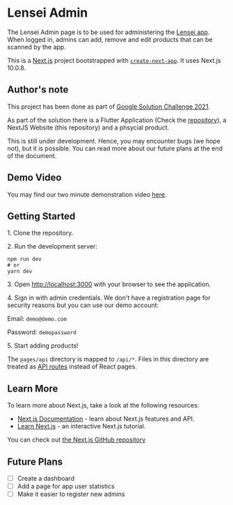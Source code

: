 # Lensei Admin
The Lensei Admin page is to be used for administering the [Lensei app](https://github.com/alestiago/google-solution-challenge). When logged in, admins can add, remove and edit products that can be scanned by the app.

This is a [Next.js](https://nextjs.org/) project bootstrapped with [`create-next-app`](https://github.com/vercel/next.js/tree/canary/packages/create-next-app). It uses Next.js 10.0.8.

## Author's note
This project has been done as part of [Google Solution Challenge 2021](https://developers.google.com/community/dsc-solution-challenge).

As part of the solution there is a Flutter Application (Check the [repository](https://github.com/alestiago/google-solution-challenge)), a NextJS Website (this repository) and a phsycial product.

This is still under development. Hence, you may encounter bugs (we hope not), but it is possible. You can read more about our future plans at the end of the document.

## Demo Video
You may find our two minute demonstration video [here](https://youtu.be/Vm8hjFXK3oc).

## Getting Started
1\. Clone the repository.

2\. Run the development server:
```
npm run dev
# or
yarn dev
```
3\. Open [http://localhost:3000](http://localhost:3000) with your browser to see the application.

4\. Sign in with admin credentials. We don't have a registration page for security reasons but you can use our demo account:

Email: `demo@demo.com`

Password: `demopassword`

5\. Start adding products!

The `pages/api` directory is mapped to `/api/*`. Files in this directory are treated as [API routes](https://nextjs.org/docs/api-routes/introduction) instead of React pages.

## Learn More
To learn more about Next.js, take a look at the following resources:

- [Next.js Documentation](https://nextjs.org/docs) - learn about Next.js features and API.
- [Learn Next.js](https://nextjs.org/learn) - an interactive Next.js tutorial.

You can check out [the Next.js GitHub repository](https://github.com/vercel/next.js/)

## Future Plans
- [ ] Create a dashboard
- [ ] Add a page for app user statistics
- [ ] Make it easier to register new admins
